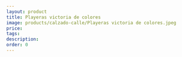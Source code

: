 ```yaml
---
layout: product
title: Playeras victoria de colores
image: products/calzado-calle/Playeras victoria de colores.jpeg
price: 
tags: 
description: 
order: 0
---
```


